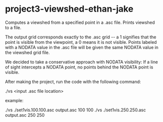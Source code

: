 # project3-viewshed-ethan-jake

Computes a viewshed from a specified point in a .asc file. Prints
viewshed to a file.

The output grid corresponds exactly to the .asc grid -- a 1 signifies
that the point is visible from the viewpoint, a 0 means it is not
visible. Points labeled with a NODATA value in the .asc file will be
given the same NODATA value in the viewshed grid file.

We decided to take a conservative approach with NODATA visibility: If
a line of sight intercepts a NODATA point, no points behind the NODATA
point is visible.

After making the project, run the code with the following command:

./vs <input .asc file location> <output file location> <viewpoint row
cooridnate> <viewpoint column coordinate>

example:

./vs ./set1vis.100.100.asc output.asc 100 100
./vs ./set1vis.250.250.asc output.asc 250 250
